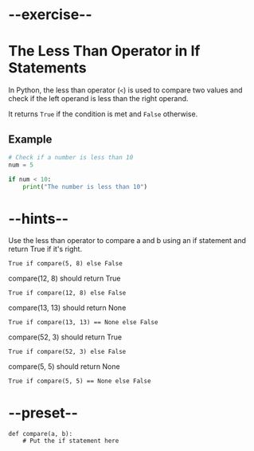 # --exercise--

# The Less Than Operator in If Statements

In Python, the less than operator (`<`) is used to compare two values and check if the left operand is less than the right operand. 

It returns `True` if the condition is met and `False` otherwise.

## Example

```python
# Check if a number is less than 10
num = 5

if num < 10:
    print("The number is less than 10")
```

# --hints--

Use the less than operator to compare a and b using an if statement and return True if it's right.

```
True if compare(5, 8) else False
```

compare(12, 8) should return True

```
True if compare(12, 8) else False
```

compare(13, 13) should return None

```
True if compare(13, 13) == None else False
```

compare(52, 3) should return True

```
True if compare(52, 3) else False
```

compare(5, 5) should return None

```
True if compare(5, 5) == None else False
```

# --preset--

```
def compare(a, b):
    # Put the if statement here
    
```